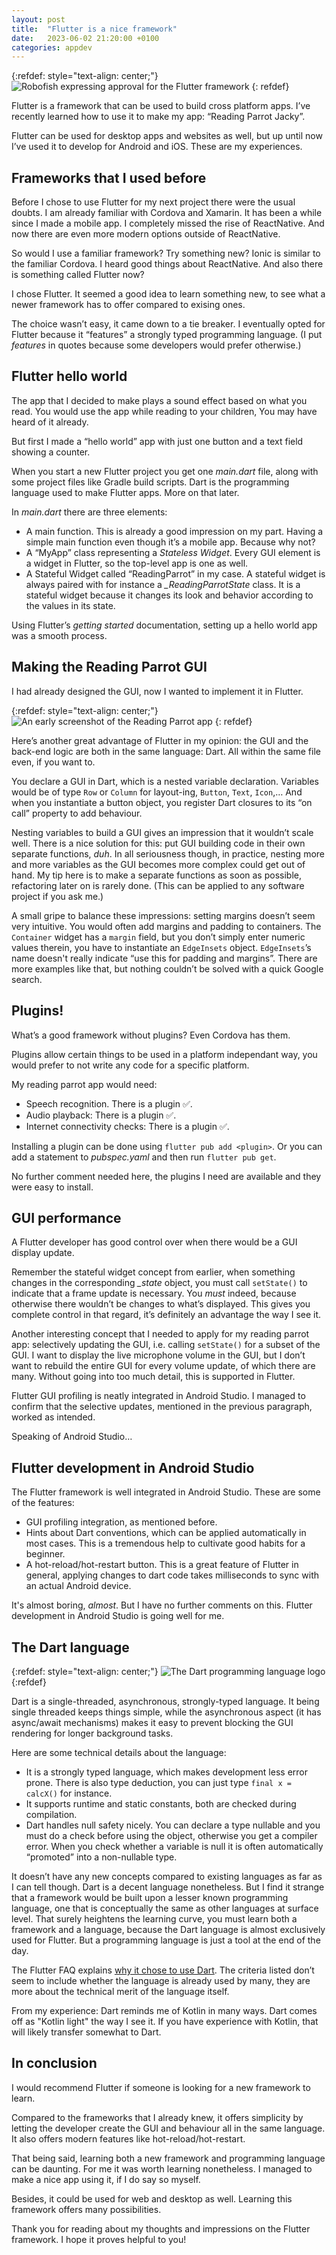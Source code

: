 ```yaml
---
layout: post
title:  "Flutter is a nice framework"
date:   2023-06-02 21:20:00 +0100
categories: appdev
---
```


{:refdef: style="text-align: center;"}
![Robofish expressing approval for the Flutter framework](/assets/img/robofish_flutter_like.png)
{: refdef}

Flutter is a framework that can be used to build cross platform apps. I’ve recently learned how to use it to make my app: “Reading Parrot Jacky”.

Flutter can be used for desktop apps and websites as well, but up until now I’ve used it to develop for Android and iOS. These are my experiences.

## Frameworks that I used before
Before I chose to use Flutter for my next project there were the usual doubts. I am already familiar with Cordova and Xamarin. It has been a while since I made a mobile app. I completely missed the rise of ReactNative. And now there are even more modern options outside of ReactNative.

So would I use a familiar framework? Try something new? Ionic is similar to the familiar Cordova. I heard good things about ReactNative. And also there is something called Flutter now?

I chose Flutter. It seemed a good idea to learn something new, to see what a newer framework has to offer compared to exising ones.

The choice wasn’t easy, it came down to a tie breaker. I eventually opted for Flutter because it “features” a strongly typed programming language. (I put *features* in quotes because some developers would prefer otherwise.) 

## Flutter hello world
The app that I decided to make plays a sound effect based on what you read. You would use the app while reading to your children, You may have heard of it already.

But first I made a “hello world” app with just one button and a text field showing a counter.

When you start a new Flutter project you get one *main.dart* file, along with some project files like Gradle build scripts. Dart is the programming language used to make Flutter apps. More on that later.

In *main.dart* there are three elements:

* A main function. This is already a good impression on my part. Having a simple main function even though it’s a mobile app. Because why not?
* A “MyApp” class representing a *Stateless Widget*. Every GUI element is a widget in Flutter, so the top-level app is one as well.
* A Stateful Widget called “ReadingParrot” in my case. A stateful widget is always paired with for instance a *_ReadingParrotState* class. It is a stateful widget because it changes its look and behavior according to the values in its state. 

Using Flutter’s *getting started* documentation, setting up a hello world app was a smooth process.

## Making the Reading Parrot GUI
I had already designed the GUI, now I wanted to implement it in Flutter.

{:refdef: style="text-align: center;"}
![An early screenshot of the Reading Parrot app](/assets/img/reading_parrot_sneakpeak.jpg)
{: refdef}

Here’s another great advantage of Flutter in my opinion: the GUI and the back-end logic are both in the same language: Dart. All within the same file even, if you want to.

You declare a GUI in Dart, which is a nested variable declaration. Variables would be of type `Row` or `Column` for layout-ing, `Button`, `Text`, `Icon`,… And when you instantiate a button object, you register Dart closures to its “on call” property to add behaviour.

Nesting variables to build a GUI gives an impression that it wouldn’t scale well. There is a nice solution for this: put GUI building code in their own separate functions, *duh*. In all seriousness though, in practice, nesting more and more variables as the GUI becomes more complex could get out of hand. My tip here is to make a separate functions as soon as possible, refactoring later on is rarely done. (This can be applied to any software project if you ask me.)

A small gripe to balance these impressions: setting margins doesn’t seem very intuitive. You would often add margins and padding to containers. The `Container` widget has a `margin` field, but you don’t simply enter numeric values therein, you have to instantiate an `EdgeInsets` object. `EdgeInsets`’s name doesn't really indicate “use this for padding and margins”. There are more examples like that, but nothing couldn’t be solved with a quick Google search.

## Plugins!
What’s a good framework without plugins? Even Cordova has them.

Plugins allow certain things to be used in a platform independant way, you would prefer to not write any code for a specific platform.

My reading parrot app would need:
* Speech recognition. There is a plugin ✅.
* Audio playback: There is a plugin ✅.
* Internet connectivity checks: There is a plugin ✅.

Installing a plugin can be done using `flutter pub add <plugin>`. Or you can add a statement to *pubspec.yaml* and then run `flutter pub get`.

No further comment needed here, the plugins I need are available and they were easy to install.

## GUI performance
A Flutter developer has good control over when there would be a GUI display update. 

Remember the stateful widget concept from earlier, when something changes in the corresponding *_state* object, you must call `setState()` to indicate that a frame update is necessary. You *must* indeed, because otherwise there wouldn’t be changes to what’s displayed. This gives you complete control in that regard, it’s definitely an advantage the way I see it.

Another interesting concept that I needed to apply for my reading parrot app: selectively updating the GUI, i.e. calling `setState()` for a subset of the GUI. I want to display the live microphone volume in the GUI, but I don’t want to rebuild the entire GUI for every volume update, of which there are many. Without going into too much detail, this is supported in Flutter.

Flutter GUI profiling is neatly integrated in Android Studio. I managed to confirm that the selective updates, mentioned in the previous paragraph, worked as intended.

Speaking of Android Studio…

## Flutter development in Android Studio
The Flutter framework is well integrated in Android Studio. These are some of the features:

* GUI profiling integration, as mentioned before.
* Hints about Dart conventions, which can be applied automatically in most cases. This is a tremendous help to cultivate good habits for a beginner.
* A hot-reload/hot-restart button. This is a great feature of Flutter in general, applying changes to dart code takes milliseconds to sync with an actual Android device.

It's almost boring, *almost*. But I have no further comments on this. Flutter development in Android Studio is going well for me.

## The Dart language

{:refdef: style="text-align: center;"}
![The Dart programming language logo](/assets/img/logo_lockup_dart_horizontal.png)
{:refdef}

Dart is a single-threaded, asynchronous, strongly-typed language. It being single threaded keeps things simple, while the asynchronous aspect (it has async/await mechanisms) makes it easy to prevent blocking the GUI rendering for longer background tasks.

Here are some technical details about the language:
* It is a strongly typed language, which makes development less error prone. There is also type deduction, you can just type `final x = calcX()` for instance.
* It supports runtime and static constants, both are checked during compilation.
* Dart handles null safety nicely. You can declare a type nullable and you must do a check before using the object, otherwise you get a compiler error. When you check whether a variable is null it is often automatically “promoted” into a non-nullable type.

It doesn’t have any new concepts compared to existing languages as far as I can tell though. Dart is a decent language nonetheless. But I find it strange that a framework would be built upon a lesser known programming language, one that is conceptually the same as other languages at surface level. That surely heightens the learning curve, you must learn both a framework and a language, because the Dart language is almost exclusively used for Flutter. But a programming language is just a tool at the end of the day.

The Flutter FAQ explains [why it chose to use Dart][flutter_faq_why_dart]. The criteria listed don’t seem to include whether the language is already used by many, they are more about the technical merit of the language itself.

From my experience: Dart reminds me of Kotlin in many ways. Dart comes off as "Kotlin light" the way I see it. If you have experience with Kotlin, that will likely transfer somewhat to Dart.

## In conclusion
I would recommend Flutter if someone is looking for a new framework to learn. 

Compared to the frameworks that I already knew, it offers simplicity by letting the developer create the GUI and behaviour all in the same language. It also offers modern features like hot-reload/hot-restart.

That being said, learning both a new framework and programming language can be daunting. For me it was worth learning nonetheless. I managed to make a nice app using it, if I do say so myself.

Besides, it could be used for web and desktop as well. Learning this framework offers many possibilities.

Thank you for reading about my thoughts and impressions on the Flutter framework. I hope it proves helpful to you!

[flutter_faq_why_dart]: https://docs.flutter.dev/resources/faq#why-did-flutter-choose-to-use-dart
